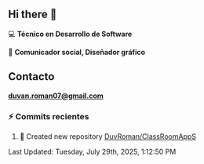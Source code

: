 ## Hi there 👋

:computer: **Técnico en Desarrollo de Software**

:pencil: **Comunicador social, Diseñador gráfico**

## Contacto

**<duvan.roman07@gmail.com>**

### :zap: Commits recientes
<!--RECENT_ACTIVITY:start-->
1. 📔 Created new repository [DuvRoman/ClassRoomAppS](https://github.com/DuvRoman/ClassRoomAppS)<br>
<!--RECENT_ACTIVITY:end-->
<!--RECENT_ACTIVITY:last_update-->
Last Updated: Tuesday, July 29th, 2025, 1:12:50 PM
<!--RECENT_ACTIVITY:last_update_end-->
